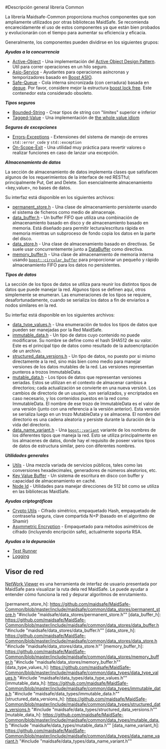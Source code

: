 #Descripción general libreria Common

La librería Maidsafe-Common proporciona muchos componentes que son ampliamente utilizados por otras bibliotecas MaidSafe. Se recomienda encarecidamente el uso de estos componentes ya que están bien probados y evolucionarán con el tiempo para aumentar su eficiencia y eficacia.

Generalmente, los componentes pueden dividirse en los siguientes grupos:

_**Ayudas a la concurrencia**_
* [Active-Object](https://github.com/maidsafe/MaidSafe-Common/wiki/Active-Object) - Una implementación del [Active Object Design Pattern](http://en.wikipedia.org/wiki/Active_object). Utíl para correr operaciones en un hilo seguro.
* [Asio-Service](https://github.com/maidsafe/MaidSafe-Common/wiki/Asio-Service) - Ayudantes para operaciones asíncronas y temporizadores basado en [Boost ASIO](http://www.boost.org/doc/libs/release/doc/html/boost_asio.html).
* [Safe-Queue](https://github.com/maidsafe/MaidSafe-Common/wiki/Safe-Queue) - Cola interna sincronizada (con cerradura) basada en [deque](http://en.cppreference.com/w/cpp/container/deque). Por favor, considere mejor la estructura [boost lock free](http://www.boost.org/doc/libs/release/doc/html/lockfree.html). Este contenedor esta considerado obsoleto.

_**Tipos seguros**_
* [Bounded-String](https://github.com/maidsafe/MaidSafe-Common/wiki/Bounded-String) - Crear tipos de string con "límites" superior e inferior
* [Tagged-Value](https://github.com/maidsafe/MaidSafe-Common/wiki/Tagged-Value) - Una implementación de [the whole value idiom](http://martin-moene.blogspot.co.uk/2012/07/light-on-whole-value.html)

_**Seguros de excepciones**_
* [Errors-Exceptions](https://github.com/maidsafe/MaidSafe-Common/wiki/Errors-Exceptions) - Extensiones del sistema de manejo de errores ```std::error_code``` y ```std::exception```
* [On-Scope-Exit](https://github.com/maidsafe/MaidSafe-Common/wiki/On-Scope-Exit) - Una utilidad muy práctica para revertir valores o realizar funciones en caso de lanzar una excepción.

_**Almacenamiento de datos**_

La sección de almacenamiento de datos implementa clases que satisfacen algunos de los requerimientos de la interface de red RESTful; principalmente Put, Get and Delete. Son esencialmente almacenamiento <key,value>, no bases de datos.

Su interfaz está disponible en los siguientes archivos:

* [permanent_store.h](https://github.com/maidsafe/MaidSafe-Common/blob/master/include/maidsafe/common/data_stores/permanent_store.h) - Una clase de almacenamiento persistente usando el sistema de ficheros como medio de almacenaje.
* [data_buffer.h](https://github.com/maidsafe/MaidSafe-Common/blob/master/include/maidsafe/common/data_stores/data_buffer.h) - Un buffer FIFO que utiliza una combinación de almacenamiento basado en disco y de almacenamiento basado en memoria. Está diseñado para permitir lectura/escritura rápida en memoria mientras un subproceso de fondo copia los datos en la parte del disco.
* [data_store.h](https://github.com/maidsafe/MaidSafe-Common/blob/master/include/maidsafe/common/data_stores/data_store.h) - Una clase de almacenamiento basado en directivas.  Se suele usar concurrentemente junto a [DataBuffer](https://github.com/maidsafe/MaidSafe-Common/blob/master/include/maidsafe/common/data_stores/data_buffer.h) como directiva.
* [memory_buffer.h](https://github.com/maidsafe/MaidSafe-Common/blob/master/include/maidsafe/common/data_stores/memory_buffer.h) - Una clase de almacenamiento de memoria interna usando [`boost::circular_buffer`][boost_circular_buffer] para proporcionar un pequeño y rápido almacenamiento FIFO para los datos no persistentes.

_**Tipos de datos**_

La sección de los tipos de datos se utiliza para reunir los distintos tipos de datos que puede manejar la red. Algunos tipos se definen aquí, otros simplemente se enumeran. Las enumeraciones de los tipos se requiere, desafortunadamente, cuando se serializa los datos a fin de enviarlos a nodos similares en la red.

Su interfaz está disponible en los siguientes archivos:

* [data_type_values.h](https://github.com/maidsafe/MaidSafe-Common/blob/master/include/maidsafe/common/data_types/data_type_values.h) - Una enumeración de todos los tipos de datos que pueden ser manejadas por la Red MaidSafe.
* [immutable_data.h](https://github.com/maidsafe/MaidSafe-Common/blob/master/include/maidsafe/common/data_types/immutable_data.h) - Un tipo de datos cuyo contenido no puede modificarse. Su nombre se define como el hash SHA512 de su valor. Este es el principal tipo de datos como resultado de la autoencriptación de un archivo.
* [structured_data_versions.h](https://github.com/maidsafe/MaidSafe-Common/blob/master/include/maidsafe/common/data_types/structured_data_versions.h) - Un tipo de datos, no puesto por si mismo directamente a la red, sino más bien como medio para manejar versiones de los datos mutables de la red. Las versiones representan punteros a trozos ImmutableData.
* [mutable_data.h](https://github.com/maidsafe/MaidSafe-Common/blob/master/include/maidsafe/common/data_types/mutable_data.h) - Los tipos de datos que representan versiones seriadas. Estos se utilizan en el contexto de almacenar cambios a directorios; cada actualización se convierte en una nueva versión. Los cambios de directorio de un usuario, son serializados, y encriptados en caso necesario, y los contenidos puestos en la red como ImmutableData. El nombre de ese trozo de ImmutableData es el valor de una versión (junto con una referencia a la versión anterior). Esta versión se serializa luego en un trozo MutableData y se almacena. El nombre del directorio es una cadena aleatoria y persiste durante la duración de la vida del directorio.
* [data_name_variant.h](https://github.com/maidsafe/MaidSafe-Common/blob/master/include/maidsafe/common/data_types/data_name_variant.h) - Una [`boost::variant`][boost_variant] variante de los nombres de los diferentes tipos que maneja la red. Esto se utiliza principalmente en los almacenes de datos, donde hay el requisito de poseer varios tipos de datos de estructura similar, pero con diferentes nombres.

_**Utilidades generales**_
* [Utils](https://github.com/maidsafe/MaidSafe-Common/wiki/Utils) - Una mezcla variada de servicios públicos, tales como las conversiones hexadecimales, generadores de números aleatorios, etc.
* [Key Value Buffer](https://github.com/maidsafe/MaidSafe-Common/wiki/Key-Value-Buffer) - Un sistema de escritura en disco con buffer y capacidad de almacenamiento en caché.
* [Node Id](https://github.com/maidsafe/MaidSafe-Common/wiki/Node-Id) - Utilidades para manejar direcciones de 512 bit como se utiliza en las bibliotecas MaidSafe.

_**Ayudas criptográficas**_
* [Crypto Utils](https://github.com/maidsafe/MaidSafe-Common/wiki/Crypto-Utils) - Cifrado simétrico, empaquetado Hash, empaquetado de contraseña segura, clave compartida N+P (basado en el algoritmo de Shamir)
* [Asymmetric Encryption](https://github.com/maidsafe/MaidSafe-Common/wiki/Asymmetric-Encryption) - Empaquetado para métodos asimétricos de cifrado (incluyendo encripción safe), actualmente soporta RSA.

_**Ayudas a la depuración**_
* [Test Runner](https://github.com/maidsafe/MaidSafe/wiki/Running-Tests)
* [Logging](https://github.com/maidsafe/MaidSafe/wiki/Logging-Options)

## Visor de red

[NetWork Viewer](http://visualiser.maidsafe.net:8080/auth) es una herramienta de interfaz de usuario presentada por MaidSafe para visualizar la ruta dela red MaidSafe. Le puede ayudar a entender cómo funciona la red y depurar algoritmos de enrutamiento.



[boost_circular_buffer]: http://www.boost.org/doc/libs/release/doc/html/circular_buffer.html
[boost_variant]: http://www.boost.org/doc/libs/release/doc/html/variant.html

[permanent_store_h]: https://github.com/maidsafe/MaidSafe-Common/blob/master/include/maidsafe/common/data_stores/permanent_store.h "#include "maidsafe/data_stores/permanent_store.h""
[data_buffer_h]: https://github.com/maidsafe/MaidSafe-Common/blob/master/include/maidsafe/common/data_stores/data_buffer.h "#include "maidsafe/data_stores/data_buffer.h""
[data_store_h]: https://github.com/maidsafe/MaidSafe-Common/blob/master/include/maidsafe/common/data_stores/data_store.h "#include "maidsafe/data_stores/data_store.h""
[memory_buffer_h]: https://github.com/maidsafe/MaidSafe-Common/blob/master/include/maidsafe/common/data_stores/memory_buffer.h "#include "maidsafe/data_stores/memory_buffer.h""
[data_type_values_h]: https://github.com/maidsafe/MaidSafe-Common/blob/master/include/maidsafe/common/data_types/data_type_values.h "#include "maidsafe/data_types/data_type_values.h""
[immutable_data_h]: https://github.com/maidsafe/MaidSafe-Common/blob/master/include/maidsafe/common/data_types/immutable_data.h "#include "maidsafe/data_types/immutable_data.h""
[structured_data_versions_h]: https://github.com/maidsafe/MaidSafe-Common/blob/master/include/maidsafe/common/data_types/structured_data_versions.h "#include "maidsafe/data_types/structured_data_versions.h""
[mutable_data_h]: https://github.com/maidsafe/MaidSafe-Common/blob/master/include/maidsafe/common/data_types/mutable_data.h "#include "maidsafe/data_types/mutable_data.h""
[data_name_variant_h]: https://github.com/maidsafe/MaidSafe-Common/blob/master/include/maidsafe/common/data_types/data_name_variant.h "#include "maidsafe/data_types/data_name_variant.h""
